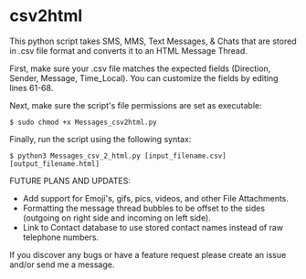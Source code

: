 # csv2html
This python script takes SMS, MMS, Text Messages, & Chats that are stored in .csv file format and converts it to an HTML Message Thread.

First, make sure your .csv file matches the expected fields (Direction, Sender, Message, Time_Local). You can customize the fields by editing lines 61-68.


Next, make sure the script's file permissions are set as executable:

```
$ sudo chmod +x Messages_csv2html.py
```

Finally, run the script using the following syntax:
```
$ python3 Messages_csv_2_html.py [input_filename.csv] [output_filename.html] 
```

FUTURE PLANS AND UPDATES:
- Add support for Emoji's, gifs, pics, videos, and other File Attachments.
- Formatting the message thread bubbles to be offset to the sides (outgoing on right side and incoming on left side).
- Link to Contact database to use stored contact names instead of raw telephone numbers.

If you discover any bugs or have a feature request please create an issue and/or send me a message.
